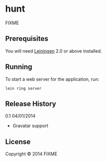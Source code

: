# hunt

FIXME

## Prerequisites

You will need [Leiningen][1] 2.0 or above installed.

[1]: https://github.com/technomancy/leiningen

## Running

To start a web server for the application, run:

    lein ring server

## Release History

0.1 04/01/2014

* Gravatar support

## License

Copyright © 2014 FIXME
